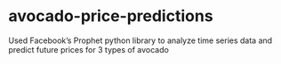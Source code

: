 # avocado-price-predictions
Used Facebook’s Prophet python library to analyze time series data and predict future prices for 3 types of avocado
